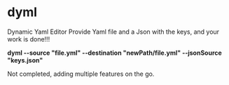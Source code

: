 # dyml
Dynamic Yaml Editor
Provide Yaml file and a Json with the keys, and your work is done!!!

<b>
dyml --source "file.yml" --destination "newPath/file.yml" --jsonSource "keys.json"
</b>

Not completed, adding multiple features on the go.
